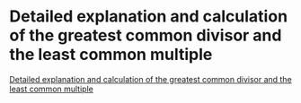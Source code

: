 # Detailed explanation and calculation of the greatest common divisor and the least common multiple
[Detailed explanation and calculation of the greatest common divisor and the least common multiple](https://aiwithcloud.com/2022/09/15/detailed_explanation_and_calculation_of_the_greatest_common_divisor_and_the_least_common_multiple/)